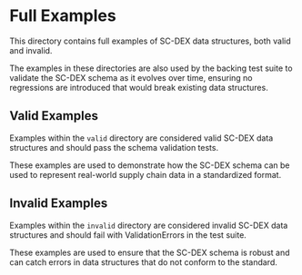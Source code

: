 # **Full Examples**

This directory contains full examples of SC-DEX data structures, both valid and invalid.

The examples in these directories are also used by the backing test suite to validate the SC-DEX schema as it evolves over time, ensuring no regressions are introduced that would break existing data structures.

## **Valid Examples**

Examples within the `valid` directory are considered valid SC-DEX data structures and should pass the schema validation tests.

These examples are used to demonstrate how the SC-DEX schema can be used to represent real-world supply chain data in a standardized format.

## **Invalid Examples**

Examples within the `invalid` directory are considered invalid SC-DEX data structures and should fail with ValidationErrors in the test suite.

These examples are used to ensure that the SC-DEX schema is robust and can catch errors in data structures that do not conform to the standard.
